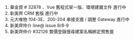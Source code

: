 1. 華金資 # 32878 、Vue 舊程式架一版、環境建置文件 進行中
2. 新美齊 CRM 套版 進行中
3. 元大唯物 104-3E、200-204 串接支援 / 調整 Gateway 進行中
4. 新美齊仲介 line@ issue 8/8-9
5. 新美齊仲介 #32126 實價登錄搜尋建案名稱綁定預售屋
